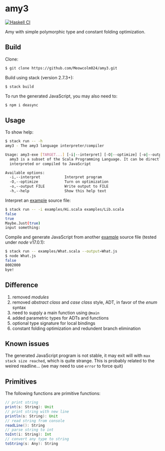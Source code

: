 # amy3

[![Haskell CI](https://github.com/Meowcolm024/amy3/actions/workflows/haskell.yml/badge.svg)](https://github.com/Meowcolm024/amy3/actions/workflows/haskell.yml)

Amy with simple polymorphic type and constant folding optimization.

## Build

Clone:

``` sh
$ git clone https://github.com/Meowcolm024/amy3.git
```

Build using stack (version 2.7.3+):

``` sh
$ stack build
```

To run the generated JavaScript, you may also need to:

``` sh
$ npm i deasync
```

## Usage

To show help:

``` sh
$ stack run -- -h                           
amy3 - The amy3 language interpreter/compiler

Usage: amy3-exe [TARGET...] [-i|--interpret] [-O|--optimize] [-o|--output FILE]
  amy3 is a subset of the Scala Programming Language. It can be directly
  interpreted or compiled to JavaScript

Available options:
  -i,--interpret           Interpret program
  -O,--optimize            Turn on optimization
  -o,--output FILE         Write output to FILE
  -h,--help                Show this help text
```

Interpret an [example](examples/Hi.scala) source file:

``` sh
$ stack run -- -i examples/Hi.scala examples/Lib.scala
false
true
Maybe.Just(true)
input something: 
```

Compile and generate JavaScript from another [example](examples/What.scala) source file
(tested under *node* v17.0.1):

``` sh
$ stack run -- examples/What.scala --output=What.js
$ node What.js 
false
8002000
bye!
```

## Difference

1. removed *modules*
2. removed *abstract class* and *case class* style, ADT, in favor of the *enum* syntax
3. need to supply a main function using `@main`
4. added parametric types for ADTs and functions
5. optional type signature for local bindings
6. constant folding optimization and redundent branch elimination

## Known issues

The generated JavaScript program is not stable, it may exit will with `max stack size reached`, which is quite strange. This is probably related to the weired readline... (we may need to use `error` to force quit)

## Primitives

The following functions are primitive functions:

``` scala
// print string
print(s: String): Unit
// print string with new line
println(s: String): Unit
// read string from console
readLine(): String
// parse string to int
toInt(i: String): Int
// convert any type to string
toString(s: Any): String
```
